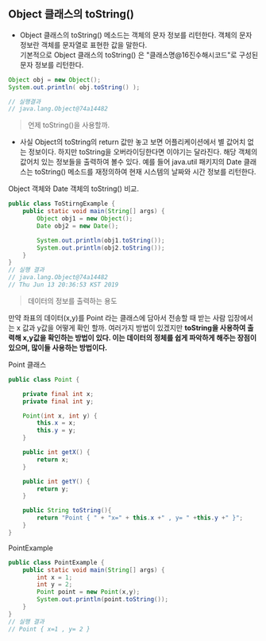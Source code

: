 ## Object 클래스의 toString()

* Object 클래스의 toString() 메소드는 객체의 문자 정보를 리턴한다. 
객체의 문자 정보란 객체를 문자열로 표현한 값을 말한다. 
<br>기본적으로 Object 클래스의 toString() 은 "클래스명@16진수해시코드"로 구성된 
문자 정보를 리턴한다. 

```java
Object obj = new Object();
System.out.println( obj.toString() );

// 실행결과
// java.lang.Object@74a14482
```

> 언제 toString()을 사용할까.

* 사실 Object의 toString의 return 값만 놓고 보면 어플리케이션에서 별 값어치 없는 정보이다. 
하지만 toString을 오버라이딩한다면 이야기는 달라진다. 해당 객체의 값어치 있는 정보들을 출력하여 볼수 있다.
 예를 들어 java.util 패키지의 Date 클래스는 toString() 메소드를 재정의하여 현재 시스템의 날짜와 시간 정보를 리턴한다. 
 
 Object 객체와 Date 객체의 toString() 비교.
 ```java
 public class ToStirngExample {
     public static void main(String[] args) {
         Object obj1 = new Object();
         Date obj2 = new Date();
 
         System.out.println(obj1.toString());
         System.out.println(obj2.toString());
     }
 }
 // 실행 결과
 // java.lang.Object@74a14482
 // Thu Jun 13 20:36:53 KST 2019
 ```
 
 
 > 데이터의 정보를 출력하는 용도 
 
만약 좌표의 데이터(x,y)를 Point 라는 클래스에 담아서 전송할 때
받는 사람 입장에서는 x 값과 y값을 어떻게 확인 할까. 여러가지 방법이 있겠지만 
**toString을 사용하여 출력해 x,y값을 확인하는 방법이 있다. 
이는 데이터의 정체를 쉽게 파악하게 해주는 장점이 있으며, 많이들 사용하는 방법이다.**

Point 클래스
```java
public class Point {

    private final int x;
    private final int y;

    Point(int x, int y) {
        this.x = x;
        this.y = y;
    }

    public int getX() {
        return x;
    }

    public int getY() {
        return y;
    }

    public String toString(){
        return "Point { " + "x=" + this.x +" , y= " +this.y +" }";
    }
}
```

PointExample
```java
public class PointExample {
    public static void main(String[] args) {
        int x = 1;
        int y = 2;
        Point point = new Point(x,y);
        System.out.println(point.toString());
    }
}
// 실행 결과 
// Point { x=1 , y= 2 }
```
 

